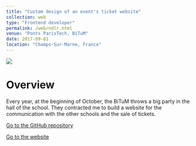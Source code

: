 ```yaml
---
title: "Custom design of an event's ticket website"
collection: web
type: "Frontend developer"
permalink: /web/ndlr.html
venue: "Ponts ParisTech, BiTuM"
date: 2017-09-01
location: "Champs-Sur-Marne, France"
---
```


<img src="/images/ndlr.png"/>

Overview
======
Every year, at the beginning of October, the BiTuM throws a big party in the hall of the school. They contracted me to build a website for the communication with the other schools and the sale of tickets.

[Go to the GitHub repository](https://github.com/PhilippeFerreiraDeSousa/Ndlr2017)

[Go to the website](http://ndlr2017.enpc.org/)
